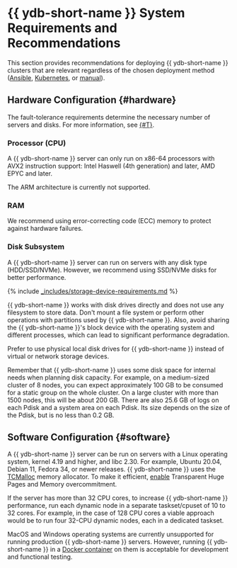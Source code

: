 # {{ ydb-short-name }} System Requirements and Recommendations

This section provides recommendations for deploying {{ ydb-short-name }} clusters that are relevant regardless of the chosen deployment method ([Ansible](../deployment-options/ansible/index.md), [Kubernetes](../deployment-options/kubernetes/index.md), or [manual](../deployment-options/manual/index.md)).

## Hardware Configuration {#hardware}

The fault-tolerance requirements determine the necessary number of servers and disks. For more information, see [{#T}](../../concepts/topology.md).

### Processor (CPU)

A {{ ydb-short-name }} server can only run on x86-64 processors with AVX2 instruction support: Intel Haswell (4th generation) and later, AMD EPYC and later.

The ARM architecture is currently not supported.

### RAM

We recommend using error-correcting code (ECC) memory to protect against hardware failures.

### Disk Subsystem

A {{ ydb-short-name }} server can run on servers with any disk type (HDD/SSD/NVMe). However, we recommend using SSD/NVMe disks for better performance.

{% include [_includes/storage-device-requirements.md](../../_includes/storage-device-requirements.md) %}

{{ ydb-short-name }} works with disk drives directly and does not use any filesystem to store data. Don't mount a file system or perform other operations with partitions used by {{ ydb-short-name }}. Also, avoid sharing the {{ ydb-short-name }}'s block device with the operating system and different processes, which can lead to significant performance degradation.

Prefer to use physical local disk drives for {{ ydb-short-name }} instead of virtual or network storage devices.

Remember that {{ ydb-short-name }} uses some disk space for internal needs when planning disk capacity. For example, on a medium-sized cluster of 8 nodes, you can expect approximately 100 GB to be consumed for a static group on the whole cluster. On a large cluster with more than 1500 nodes, this will be about 200 GB. There are also 25.6 GB of logs on each Pdisk and a system area on each Pdisk. Its size depends on the size of the Pdisk, but is no less than 0.2 GB.

## Software Configuration {#software}

A {{ ydb-short-name }} server can be run on servers with a Linux operating system, kernel 4.19 and higher, and libc 2.30. For example, Ubuntu 20.04, Debian 11, Fedora 34, or newer releases. {{ ydb-short-name }} uses the [TCMalloc](https://google.github.io/tcmalloc) memory allocator. To make it efficient, [enable](https://google.github.io/tcmalloc/tuning.html#system-level-optimizations) Transparent Huge Pages and Memory overcommitment.

If the server has more than 32 CPU cores, to increase {{ ydb-short-name }} performance, run each dynamic node in a separate taskset/cpuset of 10 to 32 cores. For example, in the case of 128 CPU cores a viable approach would be to run four 32-CPU dynamic nodes, each in a dedicated taskset.

MacOS and Windows operating systems are currently unsupported for running production {{ ydb-short-name }} servers. However, running {{ ydb-short-name }} in a [Docker container](../../quickstart.md) on them is acceptable for development and functional testing.
